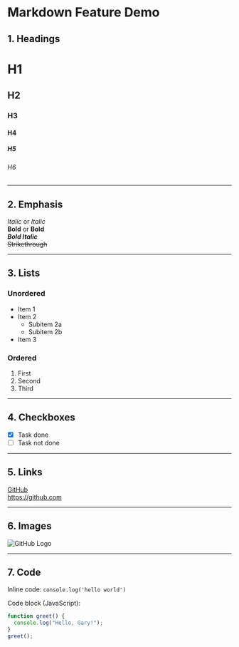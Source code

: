 # Markdown Feature Demo

## 1. Headings

# H1  
## H2  
### H3  
#### H4  
##### H5  
###### H6

---

## 2. Emphasis

*Italic* or _Italic_  
**Bold** or __Bold__  
***Bold Italic***  
~~Strikethrough~~

---

## 3. Lists

### Unordered

- Item 1  
- Item 2  
  - Subitem 2a  
  - Subitem 2b  
- Item 3

### Ordered

1. First  
2. Second  
3. Third

---

## 4. Checkboxes

- [x] Task done  
- [ ] Task not done

---

## 5. Links

[GitHub](https://github.com)  
<https://github.com>

---

## 6. Images

![GitHub Logo](https://github.githubassets.com/images/modules/logos_page/GitHub-Mark.png)

---

## 7. Code

Inline code: `console.log('hello world')`

Code block (JavaScript):

```javascript
function greet() {
  console.log("Hello, Gary!");
}
greet();
